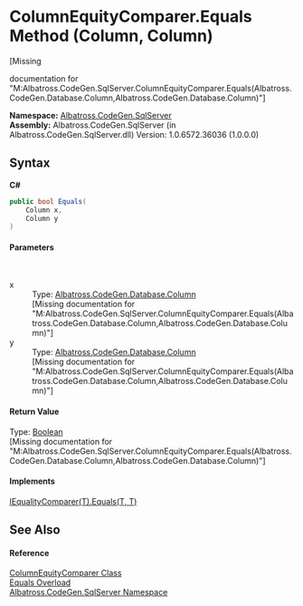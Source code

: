 # ColumnEquityComparer.Equals Method (Column, Column)
 

\[Missing <summary> documentation for "M:Albatross.CodeGen.SqlServer.ColumnEquityComparer.Equals(Albatross.CodeGen.Database.Column,Albatross.CodeGen.Database.Column)"\]

**Namespace:**&nbsp;<a href="9727DDEC.md">Albatross.CodeGen.SqlServer</a><br />**Assembly:**&nbsp;Albatross.CodeGen.SqlServer (in Albatross.CodeGen.SqlServer.dll) Version: 1.0.6572.36036 (1.0.0.0)

## Syntax

**C#**<br />
``` C#
public bool Equals(
	Column x,
	Column y
)
```


#### Parameters
&nbsp;<dl><dt>x</dt><dd>Type: <a href="9459F463.md">Albatross.CodeGen.Database.Column</a><br />\[Missing <param name="x"/> documentation for "M:Albatross.CodeGen.SqlServer.ColumnEquityComparer.Equals(Albatross.CodeGen.Database.Column,Albatross.CodeGen.Database.Column)"\]</dd><dt>y</dt><dd>Type: <a href="9459F463.md">Albatross.CodeGen.Database.Column</a><br />\[Missing <param name="y"/> documentation for "M:Albatross.CodeGen.SqlServer.ColumnEquityComparer.Equals(Albatross.CodeGen.Database.Column,Albatross.CodeGen.Database.Column)"\]</dd></dl>

#### Return Value
Type: <a href="http://msdn2.microsoft.com/en-us/library/a28wyd50" target="_blank">Boolean</a><br />\[Missing <returns> documentation for "M:Albatross.CodeGen.SqlServer.ColumnEquityComparer.Equals(Albatross.CodeGen.Database.Column,Albatross.CodeGen.Database.Column)"\]

#### Implements
<a href="http://msdn2.microsoft.com/en-us/library/ms132154" target="_blank">IEqualityComparer(T).Equals(T, T)</a><br />

## See Also


#### Reference
<a href="EF227660.md">ColumnEquityComparer Class</a><br /><a href="BD0496DA.md">Equals Overload</a><br /><a href="9727DDEC.md">Albatross.CodeGen.SqlServer Namespace</a><br />
